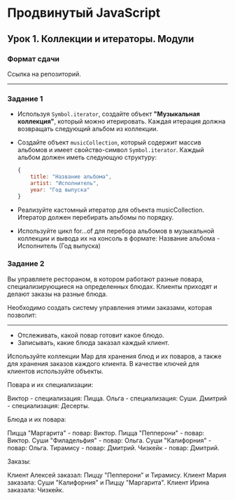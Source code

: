 # Продвинутый JavaScript

## Урок 1. Коллекции и итераторы. Модули

### Формат сдачи

Ссылка на репозиторий.

---

### Задание 1

- Используя `Symbol.iterator`, создайте объект **"Музыкальная коллекция"**, который можно итерировать. Каждая итерация должна возвращать следующий альбом из коллекции.

- Создайте объект `musicCollection`, который содержит массив альбомов и имеет свойство-символ `Symbol.iterator`. Каждый альбом должен иметь следующую структуру:

  ```javascript
  {
      title: "Название альбома",
      artist: "Исполнитель",
      year: "Год выпуска"
  }

- Реализуйте кастомный итератор для объекта musicCollection. Итератор должен перебирать альбомы по порядку.
- Используйте цикл for...of для перебора альбомов в музыкальной коллекции и вывода их на консоль в формате: Название альбома - Исполнитель (Год выпуска)


### Задание 2
Вы управляете рестораном, в котором работают разные повара, специализирующиеся на определенных блюдах. Клиенты приходят и делают заказы на разные блюда.

Необходимо создать систему управления этими заказами, которая позволит:

---

- Отслеживать, какой повар готовит какое блюдо.
- Записывать, какие блюда заказал каждый клиент.

Используйте коллекции Map для хранения блюд и их поваров, а также для хранения заказов каждого клиента. В качестве ключей для клиентов используйте объекты.

Повара и их специализации:

Виктор - специализация: Пицца.
Ольга - специализация: Суши.
Дмитрий - специализация: Десерты.

Блюда и их повара:

Пицца "Маргарита" - повар: Виктор.
Пицца "Пепперони" - повар: Виктор.
Суши "Филадельфия" - повар: Ольга.
Суши "Калифорния" - повар: Ольга.
Тирамису - повар: Дмитрий.
Чизкейк - повар: Дмитрий.

Заказы:

Клиент Алексей заказал: Пиццу "Пепперони" и Тирамису.
Клиент Мария заказала: Суши "Калифорния" и Пиццу "Маргарита".
Клиент Ирина заказала: Чизкейк.
